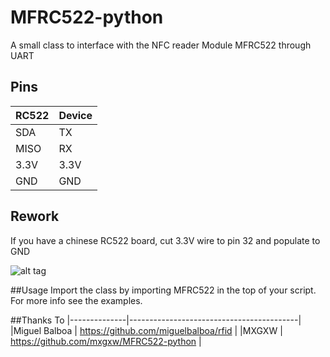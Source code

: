 MFRC522-python
==============

A small class to interface with the NFC reader Module MFRC522 through UART

## Pins


| RC522| Device | 
|------|--------|
| SDA  |  TX  	| 
| MISO |  RX  	| 
| 3.3V |  3.3V 	| 
| GND  |  GND 	|

## Rework

If you have a chinese RC522 board, cut 3.3V wire to pin 32 and populate to GND

![alt tag](https://github.com/manuelgalindo/MFRC522-UART/raw/master/wiring.jpg)


##Usage
Import the class by importing MFRC522 in the top of your script. For more info see the examples.

##Thanks To
|--------------|------------------------------------------|
|Miguel Balboa | https://github.com/miguelbalboa/rfid     |
|MXGXW         | https://github.com/mxgxw/MFRC522-python  |
